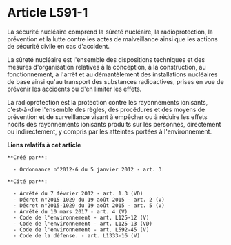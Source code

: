 # Article L591-1

La sécurité nucléaire comprend la sûreté nucléaire, la radioprotection, la prévention et la lutte contre les actes de
malveillance ainsi que les actions de sécurité civile en cas d'accident.

La sûreté nucléaire est l'ensemble des dispositions techniques et des mesures d'organisation relatives à la conception, à la
construction, au fonctionnement, à l'arrêt et au démantèlement des installations nucléaires de base ainsi qu'au transport des
substances radioactives, prises en vue de prévenir les accidents ou d'en limiter les effets.

La radioprotection est la protection contre les rayonnements ionisants, c'est-à-dire l'ensemble des règles, des procédures et
des moyens de prévention et de surveillance visant à empêcher ou à réduire les effets nocifs des rayonnements ionisants
produits sur les personnes, directement ou indirectement, y compris par les atteintes portées à l'environnement.

**Liens relatifs à cet article**

	**Créé par**:

	  - Ordonnance n°2012-6 du 5 janvier 2012 - art. 3

	**Cité par**:

	  - Arrêté du 7 février 2012 - art. 1.3 (VD)
	  - Décret n°2015-1029 du 19 août 2015 - art. 2 (V)
	  - Décret n°2015-1029 du 19 août 2015 - art. 5 (V)
	  - Arrêté du 10 mars 2017 - art. 4 (V)
	  - Code de l'environnement - art. L125-12 (V)
	  - Code de l'environnement - art. L125-13 (VD)
	  - Code de l'environnement - art. L592-45 (V)
	  - Code de la défense. - art. L1333-16 (V)

